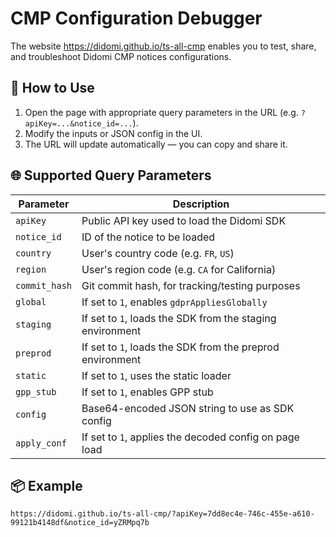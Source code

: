 # CMP Configuration Debugger

The website https://didomi.github.io/ts-all-cmp enables you to test, share, and troubleshoot Didomi CMP notices configurations.

## 🔧 How to Use

1. Open the page with appropriate query parameters in the URL (e.g. `?apiKey=...&notice_id=...`).
2. Modify the inputs or JSON config in the UI.
3. The URL will update automatically — you can copy and share it.

## 🌐 Supported Query Parameters

| Parameter     | Description                                               |
| ------------- | --------------------------------------------------------- |
| `apiKey`      | Public API key used to load the Didomi SDK                |
| `notice_id`   | ID of the notice to be loaded                             |
| `country`     | User's country code (e.g. `FR`, `US`)                     |
| `region`      | User's region code (e.g. `CA` for California)             |
| `commit_hash` | Git commit hash, for tracking/testing purposes            |
| `global`      | If set to `1`, enables `gdprAppliesGlobally`              |
| `staging`     | If set to `1`, loads the SDK from the staging environment |
| `preprod`     | If set to `1`, loads the SDK from the preprod environment |
| `static`      | If set to `1`, uses the static loader                     |
| `gpp_stub`    | If set to `1`, enables GPP stub                           |
| `config`      | Base64-encoded JSON string to use as SDK config           |
| `apply_conf`  | If set to `1`, applies the decoded config on page load    |

## 📦 Example

```
https://didomi.github.io/ts-all-cmp/?apiKey=7dd8ec4e-746c-455e-a610-99121b4148df&notice_id=yZRMpq7b
```
